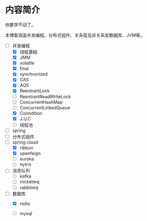 # 内容简介

快要学不动了。

本博客涵盖并发编程、分布式组件、关系型及非关系型数据库、JVM等。



- [ ] 并发编程
  - [x] 线程基础
  - [x] JMM
  - [x] volatile
  - [x] final
  - [x] synchronized
  - [x] CAS
  - [x] AQS
  - [x] ReentrantLock
  - [ ] ReentrantReadWriteLock
  - [ ] ConcurrentHashMap
  - [ ] ConcurrentLinkedQueue
  - [x] Conndition
  - [x] J.U.C
  - [ ] 线程池
- [ ] spring
- [ ] 分布式组件
- [ ] spring cloud
  - [x] ribbon
  - [x] openfeign
  - [ ] eureka 
  - [ ] hytrix
- [ ] 消息队列
  - [ ] kafka
  - [ ] rocketmq
  - [ ] rabbitmq
- [ ] 数据库
  - [x] redis
  - [ ] mysql

